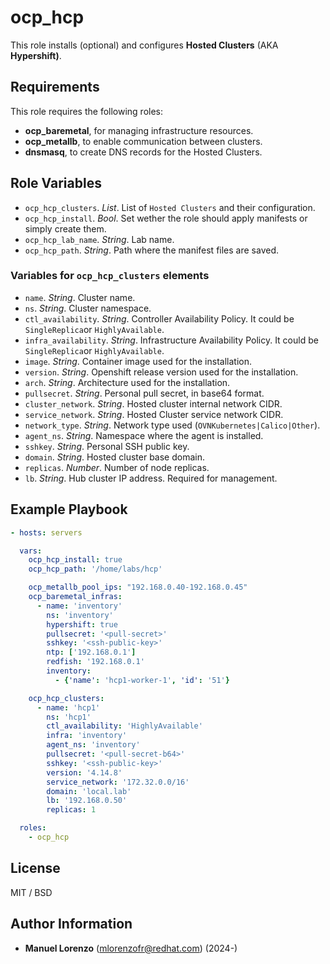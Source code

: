 # ocp_hcp
This role installs (optional) and configures **Hosted Clusters** (AKA **Hypershift)**.

## Requirements
This role requires the following roles:
* **ocp_baremetal**, for managing infrastructure resources.
* **ocp_metallb**, to enable communication between clusters.
* **dnsmasq**, to create DNS records for the Hosted Clusters.

## Role Variables
* `ocp_hcp_clusters`. _List_. List of `Hosted Clusters` and their configuration.
* `ocp_hcp_install`. _Bool_. Set wether the role should apply manifests or simply create them.
* `ocp_hcp_lab_name`. _String_. Lab name.
* `ocp_hcp_path`. _String_. Path where the manifest files are saved.

### Variables for `ocp_hcp_clusters` elements
* `name`. _String_. Cluster name.
* `ns`. _String_. Cluster namespace.
* `ctl_availability`. _String_. Controller Availability Policy. It could be `SingleReplica`or `HighlyAvailable`.
* `infra_availability`. _String_. Infrastructure Availability Policy. It could be `SingleReplica`or `HighlyAvailable`.
* `image`. _String_. Container image used for the installation.
* `version`. _String_. Openshift release version used for the installation.
* `arch`. _String_. Architecture used for the installation.
* `pullsecret`. _String_. Personal pull secret, in base64 format.
* `cluster_network`. _String_. Hosted cluster internal network CIDR.
* `service_network`. _String_. Hosted Cluster service network CIDR.
* `network_type`. _String_. Network type used (`OVNKubernetes|Calico|Other`).
* `agent_ns`. _String_. Namespace where the agent is installed.
* `sshkey`. _String_. Personal SSH public key.
* `domain`. _String_. Hosted cluster base domain.
* `replicas`. _Number_. Number of node replicas.
* `lb`. _String_. Hub cluster IP address. Required for management.

## Example Playbook
```yaml
- hosts: servers

  vars:
    ocp_hcp_install: true
    ocp_hcp_path: '/home/labs/hcp'

    ocp_metallb_pool_ips: "192.168.0.40-192.168.0.45"
    ocp_baremetal_infras:
      - name: 'inventory'
        ns: 'inventory'
        hypershift: true
        pullsecret: '<pull-secret>'
        sshkey: '<ssh-public-key>'
        ntp: ['192.168.0.1']
        redfish: '192.168.0.1'
        inventory:
          - {'name': 'hcp1-worker-1', 'id': '51'}

    ocp_hcp_clusters:
      - name: 'hcp1'
        ns: 'hcp1'
        ctl_availability: 'HighlyAvailable'
        infra: 'inventory'
        agent_ns: 'inventory'
        pullsecret: '<pull-secret-b64>'
        sshkey: '<ssh-public-key>'
        version: '4.14.8'
        service_network: '172.32.0.0/16'
        domain: 'local.lab'
        lb: '192.168.0.50'
        replicas: 1

  roles:
    - ocp_hcp
```

## License
MIT / BSD

## Author Information
 - **Manuel Lorenzo** (mlorenzofr@redhat.com) (2024-)

